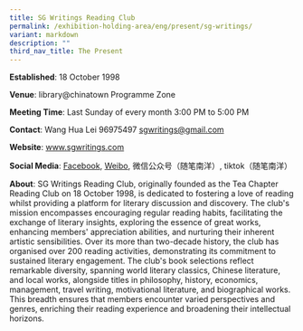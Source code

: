 ```yaml
---
title: SG Writings Reading Club
permalink: /exhibition-holding-area/eng/present/sg-writings/
variant: markdown
description: ""
third_nav_title: The Present
---
```

**Established**:	18 October 1998

**Venue**:	library@chinatown
Programme Zone

**Meeting Time**:	Last Sunday of every month
3:00 PM to 5:00 PM

**Contact**:	Wang Hua Lei
96975497
sgwritings@gmail.com

**Website**:	<a rel="noopener noreferrer" target="_blank" href="https://www.sgwritings.com">www.sgwritings.com</a>

**Social Media**:	<a rel="noopener noreferrer" target="_blank" href="https://www.facebook.com/sgwritings/">Facebook</a>, <a rel="noopener noreferrer" target="_blank" href="https://weibo.com/sgwritings">Weibo</a>, 微信公众号（随笔南洋）, tiktok（随笔南洋）


**About**:	SG Writings Reading Club, originally founded as the Tea Chapter Reading Club on 18 October 1998, is dedicated to fostering a love of reading whilst providing a platform for literary discussion and discovery. The club's mission encompasses encouraging regular reading habits, facilitating the exchange of literary insights, exploring the essence of great works, enhancing members' appreciation abilities, and nurturing their inherent artistic sensibilities. Over its more than two-decade history, the club has organised over 200 reading activities, demonstrating its commitment to sustained literary engagement. The club's book selections reflect remarkable diversity, spanning world literary classics, Chinese literature, and local works, alongside titles in philosophy, history, economics, management, travel writing, motivational literature, and biographical works. This breadth ensures that members encounter varied perspectives and genres, enriching their reading experience and broadening their intellectual horizons.

